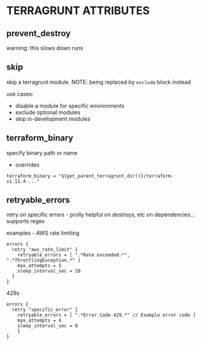# TERRAGRUNT ATTRIBUTES

## prevent_destroy
warning: this slows down runs

## skip
skip a terragrunt module.
NOTE: being replaced by `exclude` block instead

use cases:
- disable a module for specific environments
- exclude optional modules
- skip in-development modules

## terraform_binary
specify binary path or name
- overrides

```hcl
terraform_binary = "${get_parent_terragrunt_dir()}/terraform-v1.11.4-..."
```

## retryable_errors
retry on specific errors - prolly helpful on destroys, etc on dependencies...
supports regex

examples - AWS rate limiting

```hcl
errors {
  retry "aws_rate_limit" {
    retryable_errors = [ ".*Rate exceeded.*", ".*ThrottlingException.*" ]
    max_attempts = 5
    sleep_interval_sec = 10
  }
}
```

429s

```hcl
errors {
  retry "specific_error" {
    retryable_errors = [ ".*Error Code 429.*" // Example error code ]
    max_attempts = 4
    sleep_interval_sec = 8
    }
}
```
